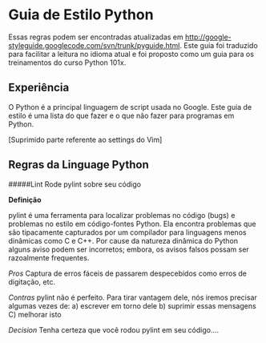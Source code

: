 Guia de Estilo Python
========================
Essas regras podem ser encontradas atualizadas em  http://google-styleguide.googlecode.com/svn/trunk/pyguide.html.
Este guia foi traduzido para facilitar a leitura no idioma atual e foi proposto como um guia para os treinamentos 
do curso Python 101x. 

Experiência
------------
O Python é a principal linguagem de script usada no Google. Este guia de estilo é uma lista do que
fazer e o que não fazer para programas em Python.

  [Suprimido parte referente ao settings do Vim]
  
Regras da Linguage Python
--------------------------

#####Lint
  Rode pylint sobre seu código
  
  **Definição**
  
  pylint é uma ferramenta para localizar problemas no código (bugs) e problemas no estilo em
  código-fontes Python. Ela encontra problemas que são tipacamente capturados por um compilador
  para linguagens menos dinâmicas como C e C++. Por cause da natureza dinâmica do Python alguns
  aviso podem ser incorretos; embora, os avisos falsos possam ser razoalmente frequentes.
  
  *Pros*
  Captura de erros fáceis de passarem despecebidos como erros de digitação, etc.
  
  *Contras*
  pylint não é perfeito. Para tirar vantagem dele, nós iremos precisar algumas vezes de: 
  a) escrever em torno dele b) suprimir essas mensagens C) melhorar isto
  
  *Decision*
  Tenha certeza que você rodou pylint em seu código....

